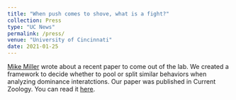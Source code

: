```yaml
---
title: "When push comes to shove, what is a fight?"
collection: Press
type: "UC News"
permalink: /press/
venue: "University of Cincinnati"
date: 2021-01-25
---
```


[Mike Miller](https://www.uc.edu/news/search.html?authors=mille7m9) wrote about a recent paper to come out of the lab. We created a framework to decide whether to pool or split similar behaviors when analyzing dominance interatctions. Our paper was published in Current Zoology. You can read it [here](https://academic.oup.com/cz/article/67/1/101/6050802).

